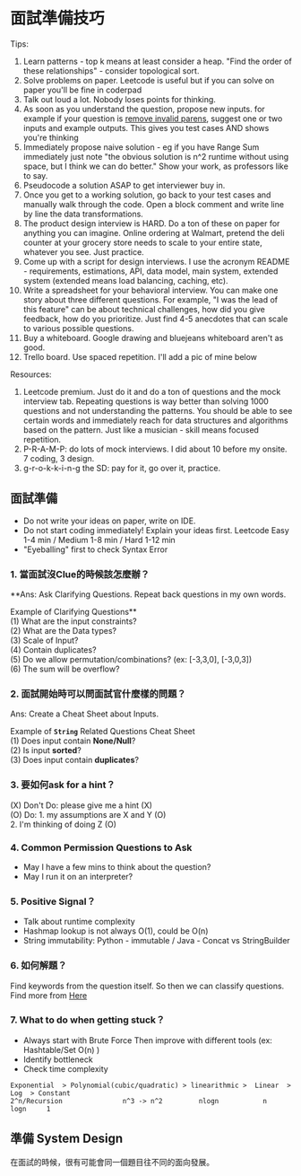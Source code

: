 # 面試準備技巧

Tips:

1. Learn patterns - top k means at least consider a heap. "Find the order of these relationships" - consider topological sort.
2. Solve problems on paper. Leetcode is useful but if you can solve on paper you'll be fine in coderpad
3. Talk out loud a lot. Nobody loses points for thinking.
4. As soon as you understand the question, propose new inputs. for example if your question is [remove invalid parens](https://leetcode.com/problems/remove-invalid-parentheses/), suggest one or two inputs and example outputs. This gives you test cases AND shows you're thinking
5. Immediately propose naive solution - eg if you have Range Sum immediately just note "the obvious solution is n^2 runtime without using space, but I think we can do better." Show your work, as professors like to say.
6. Pseudocode a solution ASAP to get interviewer buy in.
7. Once you get to a working solution, go back to your test cases and manually walk through the code. Open a block comment and write line by line the data transformations.
8. The product design interview is HARD. Do a ton of these on paper for anything you can imagine. Online ordering at Walmart, pretend the deli counter at your grocery store needs to scale to your entire state, whatever you see. Just practice.
9. Come up with a script for design interviews. I use the acronym README - requirements, estimations, API, data model, main system, extended system \(extended means load balancing, caching, etc\).
10. Write a spreadsheet for your behavioral interview. You can make one story about three different questions. For example, "I was the lead of this feature" can be about technical challenges, how did you give feedback, how do you prioritize. Just find 4-5 anecdotes that can scale to various possible questions.
11. Buy a whiteboard. Google drawing and bluejeans whiteboard aren't as good.
12. Trello board. Use spaced repetition. I'll add a pic of mine below

Resources:

1. Leetcode premium. Just do it and do a ton of questions and the mock interview tab. Repeating questions is way better than solving 1000 questions and not understanding the patterns. You should be able to see certain words and immediately reach for data structures and algorithms based on the pattern. Just like a musician - skill means focused repetition.
2. P-R-A-M-P: do lots of mock interviews. I did about 10 before my onsite. 7 coding, 3 design.
3. g-r-o-k-k-i-n-g the SD: pay for it, go over it, practice.

## 面試準備

* Do not write your ideas on paper, write on IDE. 
* Do not start coding immediately! Explain your ideas first.  Leetcode Easy 1-4 min / Medium 1-8 min / Hard 1-12 min
* "Eyeballing" first to check Syntax Error 

### 1. 當面試沒Clue的時候該怎麼辦？

**Ans: Ask Clarifying Questions. Repeat back questions in my own words.  
  
Example of Clarifying Questions**   
\(1\) What are the input constraints?  
\(2\) What are the Data types?  
\(3\) Scale of Input?   
\(4\) Contain duplicates?  
\(5\) Do we allow permutation/combinations? \(ex: \[-3,3,0\], \[-3,0,3\]\)  
\(6\) The sum will be overflow?

### 2. 面試開始時可以問面試官什麼樣的問題？

Ans: Create a Cheat Sheet about Inputs.  

Example of **`String`** Related Questions Cheat Sheet  
\(1\) Does input contain **None/Null**?  
\(2\) Is input **sorted**?   
\(3\) Does input contain **duplicates**? 

### 3. 要如何ask for a hint？

\(X\) Don't Do: please give me a hint \(X\)  
\(O\) Do:  1. my assumptions are X and Y \(O\)  
               2. I'm thinking of doing Z  \(O\)

### 4. Common Permission Questions to Ask

* May I have a few mins to think about the question?
* May I run it on an interpreter? 

### 5. Positive Signal？

* Talk about runtime complexity
* Hashmap lookup is not always O\(1\), could be O\(n\)
* String immutability: Python - immutable / Java - Concat vs StringBuilder 

### 6. 如何解題？ 

Find keywords from the question itself. So then we can classify questions. Find more from [Here](https://app.gitbook.com/@iscolectivo/s/algonote/~/drafts/-MDbZHkqxUtUZKZ5OhH1/basics-1/suan-fa-dao-du)

### 7. What to do when getting stuck？

* Always start with Brute Force Then improve with different tools \(ex: Hashtable/Set O\(n\) \)
* Identify bottleneck
* Check time complexity

```text
Exponential  > Polynomial(cubic/quadratic) > linearithmic >  Linear  >  Log  > Constant 
2^n/Recursion               n^3 -> n^2         nlogn           n       logn     1
```

## 準備 System Design

在面試的時候，很有可能會同一個題目往不同的面向發展。

